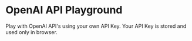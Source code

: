 # OpenAI API Playground

Play with OpenAI API's using your own API Key. Your API Key is stored and used only in browser.
